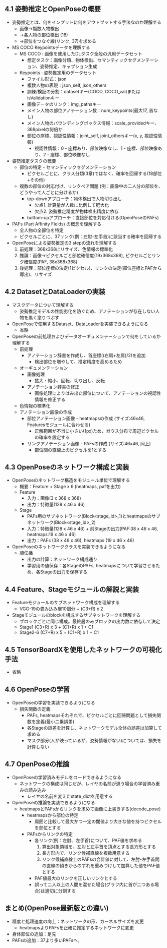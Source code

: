## 4.1 姿勢推定とOpenPoseの概要

- 姿勢推定とは、何をインプットに何をアウトプットする手法なのか理解する
    - 画像→複数人物検出
    - →各人物の部位検出 (18)
    - →部位をつなぐ線(リンク, 37)を求める
- MS COCO Keypointsデータを理解する
    - MS COCO : 画像を使用したDLタスク全般の汎用データセット
        - 想定タスク：画像分類、物体検出、セマンティックセグメンテーション、姿勢推定、キャプション生成
    - Keypoints : 姿勢推定用のデータセット
        - ファイル形式：json
        - 複数人物の表現：json_self, json_others
        - 訓練/検証の分割：datasetキー(COCO, COCO_val)またはisValidationキー
        - 画像データのリンク：img_pathsキー
        - メイン人物の部位アノテーション数：num_keypoints(最大17, 首なし)
        - メイン人物のバウンディングボックス情報：scale_providedキー、368pixelの何倍か
        - 部位の座標、視認性情報：joint_self, joint_othersキー(x, y, 視認性情報)
            - 視認性情報：0 - 座標あり、部位映像なし、1 - 座標、部位映像あり、2 - 座標、部位映像なし
- 姿勢推定タスクの概要
    - 部位の特定 - セマンティックセグメンテーション
        - ピクセルごとに、クラス分類(3章)ではなく、確率を回帰する(18部位+その他)
    - 複数の部位の対応付け、リンクペア問題 (例：画像中の二人分の部位を、どうやって人ごとに分けるか)
        - top-downアプローチ：物体検出で人物切り出し
            - 欠点1. 計算量が人数に比例して肥大化
            - 欠点2. 姿勢推定精度が物体検出精度に依存
        - bottom-upアプローチ：直接部位を対応付ける(OpenPoseのPAFs)
- PAFs (Part Affinity Fields) の概念を理解する
    - 全人物の全部位を特定
    - ピクセルごとに、37リンク(例：左肘-左手首)に該当する確率を回帰する
- OpenPoseによる姿勢推定の3 stepの流れを理解する
    1. 前処理：368x368にリサイズ、色情報の標準化
    1. 推論：画像→ピクセルごと部位確信度(19x368x368), ピクセルごとリンク確信度(PAF, 38x368x368)
    1. 後処理：部位座標の決定(1ピクセル)、リンクの決定(部位座標とPAFから導出)、リサイズ

## 4.2 DatasetとDataLoaderの実装

- マスクデータについて理解する
    - 姿勢推定モデルの性能劣化を防ぐため、アノテーションが存在しない人物を黒く塗りつぶす
- OpenPoseで使用するDataset、DataLoaderを実装できるようになる
    - 省略
- OpenPoseの前処理およびデータオーギュメンテーションで何をしているか理解する
    - 前処理
        - アノテーション辞書を作成し、首座標((右肩+左肩)/2)を追加
            - 検出部位を増やして、推定精度を高めるため
    - オーギュメンテーション
        - 画像処理
            - 拡大・縮小、回転、切り出し、反転
        - アノテーション辞書の修正
            - 画像処理によりはみ出た部位について、アノテーションの視認性情報を修正する
    - 色情報の標準化
    - アノテーション画像の作成
        - 部位アノテーション画像 - heatmapsの作成 (サイズ:46x46, Featuresモジュールに合わせる)
            - 正解範囲が不当に小さい(1px)ため、ガウス分布で周辺ピクセルの確率を設定する
        - リンクアノテーション画像 - PAFsの作成 (サイズ:46x46, 同上)
            - 部位間の直線上のピクセルを1とする

## 4.3 OpenPoseのネットワーク構成と実装

- OpenPoseのネットワーク構造をモジュール単位で理解する
    - 概要：Feature + Stage x 6 (heatmaps, pafを出力)
    - Feature
        - 入力：画像(3 x 368 x 368)
        - 出力：特徴量(128 x 46 x 46)
    - Stage
        - PAFs用のサブネットワーク(Block<stage_id>_1)とheatmapsのサブネットワーク(Block<stage_id>_2)
        - 入力：特徴量(128 x 46 x 46) + 前Stageの出力(PAF:38 x 46 x 46, heatmaps:19 x 46 x 46)
        - 出力：PAFs (38 x 46 x 46), heatmaps (19 x 46 x 46)
- OpenPoseのネットワーククラスを実装できるようになる
    - 順伝播
        - 出力の計算：ネットワーク構成通り
        - 学習用の値保存：各StageのPAFs, heatmapsについて学習させるため、各Stageの出力を保存する

## 4.4 Feature、Stageモジュールの解説と実装

- Featureモジュールのサブネットワーク構成を理解する
    - VGG-19の畳み込み層10個分 + (C3+R) x 2
- Stageモジュールのblockを構成するサブネットワークを理解する
    - ブロックごとに同じ構成。最終層のみブロックの出力数に依存して決定
    - Stage1
        (C3+R) x 3 + (C1+R) x 1 + C1
    - Stage2-6
        (C7+R) x 5 + (C1+R) x 1 + C1

## 4.5 TensorBoardXを使用したネットワークの可視化手法

- 省略

## 4.6 OpenPoseの学習

- OpenPoseの学習を実装できるようになる
    - 損失関数の定義
        - PAFs, heatmapsそれぞれで、ピクセルごとに回帰問題として損失関数を定義(最小二乗誤差)
        - 各Stageの誤差を計算し、ネットワークモデル全体の誤差は加算して求める
        - マスク部分(人が映っているが、姿勢情報がない)については、損失を計算しない

## 4.7 OpenPoseの推論

- OpenPoseの学習済みモデルをロードできるようになる
    - ネットワークの構成は同じだが、レイヤの名前が違う場合の学習済み重みの読み込み
        - レイヤの名前を変えたstate_dictを用意する
- OpenPoseの推論を実装できるようになる
    - heatmapsとPAFsからリンクを求めて画像に上書きする(decode_pose)
        - heatmapsから部位の特定
            - 周囲と比較して最大かつ一定の閾値より大きな値を持つピクセルを部位とする
        - PAFsからリンクの特定
            - 各リンク(例：左肘、左手首)について、PAF値を求める
                1. 算出対象領域を、左肘と左手首を頂点とする長方形とする
                1. 長方形内で、リンク候補直線を複数用意する
                1. リンク候補直線上のPAFsの合計値に対して、左肘-左手首間の直線の傾きからのずれを重みづけして加算した値をPAF値とする
            - PAF値最大のリンクを正しいリンクとする
            - 誤って二人以上の人間を混ぜた場合(グラフ内に首が二つある場合)は適切に分割する

## まとめ(OpenPose最新版との違い)

- 精度と処理速度の向上：ネットワークの形、カーネルサイズを変更
    - heatmapsよりPAFsを正確に推定するネットワークに変更
- 身体部位の追加：足先
- PAFsの追加：37より多いPAFsへ。
